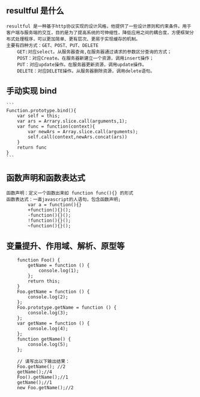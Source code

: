 ## resultful 是什么

    resultful 是一种基于http协议实现的设计风格，他提供了一些设计原则和约束条件。用于客户端与服务端的交互，目的是为了提高系统的可伸缩性，降低应用之间的耦合度，方便框架分布式处理程序，可以更加简单、更有层次、更易于实现缓存的机制。
    主要有四种方式：GET、POST、PUT、DELETE
    	GET:对应select。从服务器查询,在服务器通过请求的参数区分查询的方式；
    	POST：对应Create。在服务器新建立一个资源，调用insert操作；
    	PUT：对应update操作。在服务器更新资源，调用update操作。
    	DELETE：对应DELETE操作。从服务器删除资源，调用delete语句。

## 手动实现 bind

    ```
    Function.prototype.bind(){
    	var self = this;
    	var ars = Arrary.slice.call(arguments,1);
    	var func = function(context){
    		var newArs = Array.slice.call(arguments);
    		self.call(context,newArs.concat(ars))
    	}
    	return func
    }
    ```

## 函数声明和函数表达式

    函数声明：定义一个函数出来如 function func(){} 的形式
    函数表达式：一直javascript的人语句，包含函数声明;
    		var a = function(){}
    		+function(){}();
    		-function(){}();
    		!function(){}();
    		~function(){}();

## 变量提升、作用域、解析、原型等

    	function Foo() {
    		getName = function () {
    			console.log(1);
    		};
    		return this;
    	}
    	Foo.getName = function () {
    		console.log(2);
    	};
    	Foo.prototype.getName = function () {
    		console.log(3);
    	};
    	var getName = function () {
    		console.log(4);
    	};
    	function getName() {
    		console.log(5);
    	};

    	// 请写出以下输出结果：
    	Foo.getName(); //2
    	getName();//4
    	Foo().getName();//1
    	getName();//1
    	new Foo.getName();//2
